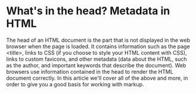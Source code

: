 # What's in the head? Metadata in HTML

The head of an HTML document is the part that is not displayed in the web browser when the page is loaded. It contains information such as the page \<title\>, links to CSS (if you choose to style your HTML content with CSS), links to custom favicons, and other metadata (data about the HTML, such as the author, and important keywords that describe the document). Web browsers use information contained in the head to render the HTML document correctly. In this article we'll cover all of the above and more, in order to give you a good basis for working with markup.
